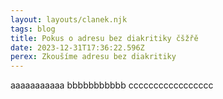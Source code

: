 ```yaml
---
layout: layouts/clanek.njk
tags: blog
title: Pokus o adresu bez diakritiky čšžřě
date: 2023-12-31T17:36:22.596Z
perex: Zkoušíme adresu bez diakritiky
---
```

aaaaaaaaaaa bbbbbbbbbbb ccccccccccccccccc